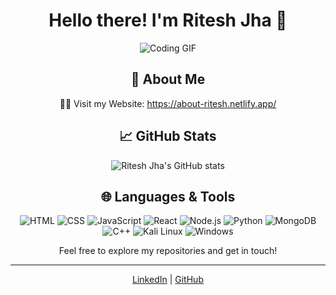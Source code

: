 <div align="center">

# Hello there! I'm Ritesh Jha 👋

![Coding GIF](https://media.giphy.com/media/8w9HLlIWl4J78X7DgG/giphy.gif)

## 🌟 About Me
🧑‍💻 Visit my Website: https://about-ritesh.netlify.app/

## 📈 GitHub Stats
![Ritesh Jha's GitHub stats](https://github-readme-stats.vercel.app/api?username=RiteshJha912&show_icons=true&hide_title=true&hide=prs&count_private=true&theme=dark)

## 🌐 Languages & Tools
![HTML](https://img.shields.io/badge/HTML-5C2D91?style=flat&logo=html5&logoColor=white)
![CSS](https://img.shields.io/badge/CSS-000000?style=flat&logo=css3&logoColor=white)
![JavaScript](https://img.shields.io/badge/JavaScript-F7DF1E?style=flat&logo=javascript&logoColor=black)
![React](https://img.shields.io/badge/React-61DAFB?style=flat&logo=react&logoColor=black)
![Node.js](https://img.shields.io/badge/Node.js-339933?style=flat&logo=node.js&logoColor=white)
![Python](https://img.shields.io/badge/Python-3776AB?style=flat&logo=python&logoColor=white)
![MongoDB](https://img.shields.io/badge/MongoDB-47A248?style=flat&logo=mongodb&logoColor=white)
![C++](https://img.shields.io/badge/C++-00599C?style=flat&logo=cplusplus&logoColor=white)
![Kali Linux](https://img.shields.io/badge/Kali%20Linux-557C94?style=flat&logo=kali-linux&logoColor=white)
![Windows](https://img.shields.io/badge/Windows-0078D6?style=flat&logo=windows&logoColor=white)

Feel free to explore my repositories and get in touch!

</div>

---

<div align="center">

[LinkedIn](https://www.linkedin.com/in/ritesh-jha-aa490a286/) | [GitHub](https://github.com/RiteshJha912)

</div>
